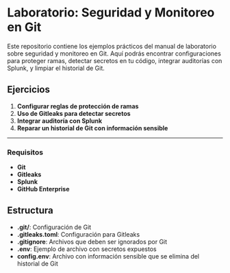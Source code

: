 # Laboratorio: Seguridad y Monitoreo en Git

Este repositorio contiene los ejemplos prácticos del manual de laboratorio sobre seguridad y monitoreo en Git. Aquí podrás encontrar configuraciones para proteger ramas, detectar secretos en tu código, integrar auditorías con Splunk, y limpiar el historial de Git.

## Ejercicios

1. **Configurar reglas de protección de ramas**
2. **Uso de Gitleaks para detectar secretos**
3. **Integrar auditoría con Splunk**
4. **Reparar un historial de Git con información sensible**

---

### Requisitos

- **Git**
- **Gitleaks**
- **Splunk**
- **GitHub Enterprise**

## Estructura

- **.git/**: Configuración de Git
- **.gitleaks.toml**: Configuración para Gitleaks
- **.gitignore**: Archivos que deben ser ignorados por Git
- **.env**: Ejemplo de archivo con secretos expuestos
- **config.env**: Archivo con información sensible que se elimina del historial de Git

